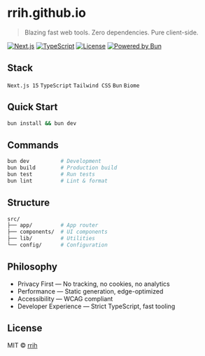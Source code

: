 # rrih.github.io

> Blazing fast web tools. Zero dependencies. Pure client-side.

[![Next.js](https://img.shields.io/badge/Next.js-15-black?logo=next.js)](https://nextjs.org)
[![TypeScript](https://img.shields.io/badge/TypeScript-007ACC?logo=typescript&logoColor=white)](https://typescriptlang.org)
[![License](https://img.shields.io/badge/License-MIT-green)](LICENSE)
[![Powered by Bun](https://img.shields.io/badge/Powered%20by-Bun-f9f1e1?logo=bun)](https://bun.sh)

## Stack

`Next.js 15` `TypeScript` `Tailwind CSS` `Bun` `Biome`

## Quick Start

```bash
bun install && bun dev
```

## Commands
```bash
bun dev          # Development
bun build        # Production build
bun test         # Run tests
bun lint         # Lint & format
```

## Structure
```bash
src/
├── app/         # App router
├── components/  # UI components
├── lib/         # Utilities
└── config/      # Configuration
```

## Philosophy
- Privacy First — No tracking, no cookies, no analytics
- Performance — Static generation, edge-optimized
- Accessibility — WCAG compliant
- Developer Experience — Strict TypeScript, fast tooling

## License
MIT © [rrih](https://github.com/rrih)

